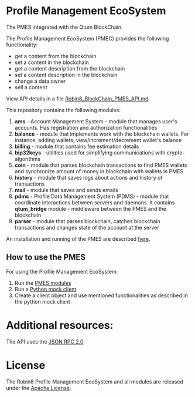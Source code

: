 # Profile Management EcoSystem

The PMES integrated with the Qtum BlockChain.

The Profile Management EcoSystem (PMEC) provides the following functionality:

- get a content from the blockchain
- set a content in the blockchain
- get a content description from the blockchain
- set a content description in the blockchain
- change a data owner
- sell a content

View API details in a file [Robin8_BlockChain_PMES_API.md](Robin8_BlockChain_PMES_API.md).

This repository contains the following modules:

1. **ams** - Account Management System - module that manages user's accounts. Has registration and authorization functionalities
2. **balance** - module that implements work with the blockchain wallets. For instance, adding wallets, view/increment/decrement wallet's balance
2. **billing** - module that contains fee estimation details
4. **bip32keys** - utilities used for simplifying communications with crypto-algorithms
4. **coin** - module that parses blockchain transactions to find PMES wallets and synchronize amount of money in blockchain with wallets in PMES
3. **history** - module that saves logs about actions and history of transactions
5. **mail** - module that saves and sends emails
6. **pdms** - Profile Data Management System (PDMS) - module that coordinate interactions between servers and daemons. It contains **qtum_bridge** module - middleware between the PMES and the blockchain
7. **parser** - module that parses blockchain, catches blockchain transactions and changes state of the account at the server

An installation and running of the PMES are described [here](Installation.md).

## How to use the PMES

For using the Profile Management EcoSystem:

1. Run the [PMES modules](Installation.md)
2. Run a [Python mock client](https://github.com/Robin8Put/pdms_py_client)
3. Create a client object and use mentioned functionalities as described in the python mock client

# Additional resources:

The API uses the [JSON RPC 2.0](http://www.jsonrpc.org/specification) 

# License

The Robin8 Profile Management EcoSystem and all modules are released under the [Apache License](https://www.apache.org/licenses/LICENSE-2.0).
